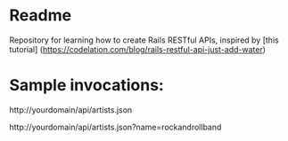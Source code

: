 # Readme

Repository for learning how to create Rails RESTful APIs, inspired by [this tutorial] (https://codelation.com/blog/rails-restful-api-just-add-water)

# Sample invocations:

http://yourdomain/api/artists.json

http://yourdomain/api/artists.json?name=rockandrollband